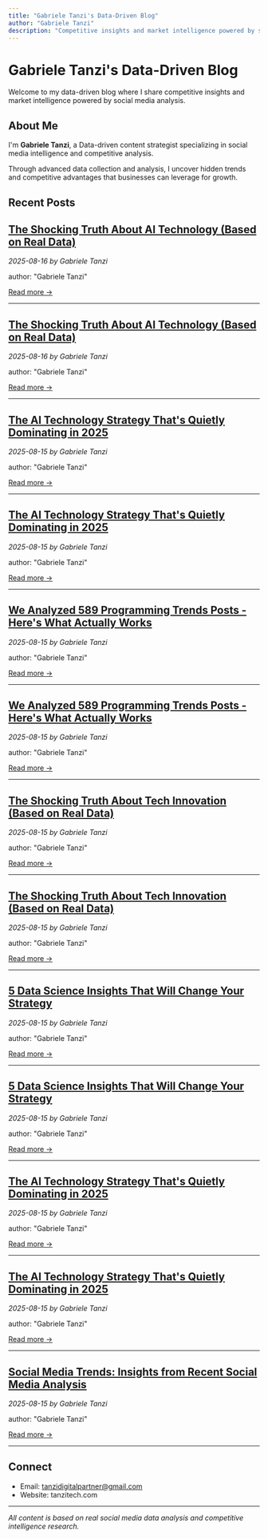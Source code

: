 ```yaml
---
title: "Gabriele Tanzi's Data-Driven Blog"
author: "Gabriele Tanzi"
description: "Competitive insights and market intelligence powered by social media data analysis"
---
```


# Gabriele Tanzi's Data-Driven Blog

Welcome to my data-driven blog where I share competitive insights and market intelligence powered by social media analysis.

## About Me

I'm **Gabriele Tanzi**, a Data-driven content strategist specializing in social media intelligence and competitive analysis.

Through advanced data collection and analysis, I uncover hidden trends and competitive advantages that businesses can leverage for growth.

## Recent Posts


## [The Shocking Truth About AI Technology (Based on Real Data)](2025-08-16-the-shocking-truth-about-ai-technology-based-on-re.html)
*2025-08-16 by Gabriele Tanzi*

author: "Gabriele Tanzi"

[Read more →](2025-08-16-the-shocking-truth-about-ai-technology-based-on-re.html)

---


## [The Shocking Truth About AI Technology (Based on Real Data)](2025-08-16-the-shocking-truth-about-ai-technology-based-on-re.html)
*2025-08-16 by Gabriele Tanzi*

author: "Gabriele Tanzi"

[Read more →](2025-08-16-the-shocking-truth-about-ai-technology-based-on-re.html)

---


## [The AI Technology Strategy That's Quietly Dominating in 2025](2025-08-15-the-ai-technology-strategy-thats-quietly-dominatin.html)
*2025-08-15 by Gabriele Tanzi*

author: "Gabriele Tanzi"

[Read more →](2025-08-15-the-ai-technology-strategy-thats-quietly-dominatin.html)

---


## [The AI Technology Strategy That's Quietly Dominating in 2025](2025-08-15-the-ai-technology-strategy-thats-quietly-dominatin.html)
*2025-08-15 by Gabriele Tanzi*

author: "Gabriele Tanzi"

[Read more →](2025-08-15-the-ai-technology-strategy-thats-quietly-dominatin.html)

---


## [We Analyzed 589 Programming Trends Posts - Here's What Actually Works](2025-08-15-we-analyzed-589-programming-trends-posts---heres-w.html)
*2025-08-15 by Gabriele Tanzi*

author: "Gabriele Tanzi"

[Read more →](2025-08-15-we-analyzed-589-programming-trends-posts---heres-w.html)

---


## [We Analyzed 589 Programming Trends Posts - Here's What Actually Works](2025-08-15-we-analyzed-589-programming-trends-posts---heres-w.html)
*2025-08-15 by Gabriele Tanzi*

author: "Gabriele Tanzi"

[Read more →](2025-08-15-we-analyzed-589-programming-trends-posts---heres-w.html)

---


## [The Shocking Truth About Tech Innovation (Based on Real Data)](2025-08-15-the-shocking-truth-about-tech-innovation-based-on-.html)
*2025-08-15 by Gabriele Tanzi*

author: "Gabriele Tanzi"

[Read more →](2025-08-15-the-shocking-truth-about-tech-innovation-based-on-.html)

---


## [The Shocking Truth About Tech Innovation (Based on Real Data)](2025-08-15-the-shocking-truth-about-tech-innovation-based-on-.html)
*2025-08-15 by Gabriele Tanzi*

author: "Gabriele Tanzi"

[Read more →](2025-08-15-the-shocking-truth-about-tech-innovation-based-on-.html)

---


## [5 Data Science Insights That Will Change Your Strategy](2025-08-15-5-data-science-insights-that-will-change-your-stra.html)
*2025-08-15 by Gabriele Tanzi*

author: "Gabriele Tanzi"

[Read more →](2025-08-15-5-data-science-insights-that-will-change-your-stra.html)

---


## [5 Data Science Insights That Will Change Your Strategy](2025-08-15-5-data-science-insights-that-will-change-your-stra.html)
*2025-08-15 by Gabriele Tanzi*

author: "Gabriele Tanzi"

[Read more →](2025-08-15-5-data-science-insights-that-will-change-your-stra.html)

---


## [The AI Technology Strategy That's Quietly Dominating in 2025](2025-08-15-the-ai-technology-strategy-thats-quietly-dominatin.html)
*2025-08-15 by Gabriele Tanzi*

author: "Gabriele Tanzi"

[Read more →](2025-08-15-the-ai-technology-strategy-thats-quietly-dominatin.html)

---


## [The AI Technology Strategy That's Quietly Dominating in 2025](2025-08-15-the-ai-technology-strategy-thats-quietly-dominatin.html)
*2025-08-15 by Gabriele Tanzi*

author: "Gabriele Tanzi"

[Read more →](2025-08-15-the-ai-technology-strategy-thats-quietly-dominatin.html)

---


## [Social Media Trends: Insights from Recent Social Media Analysis](2025-08-15-social-media-trends-insights-from-recent-social-me.html)
*2025-08-15 by Gabriele Tanzi*

author: "Gabriele Tanzi"

[Read more →](2025-08-15-social-media-trends-insights-from-recent-social-me.html)

---



## Connect

- Email: tanzidigitalpartner@gmail.com
- Website: tanzitech.com

---

*All content is based on real social media data analysis and competitive intelligence research.*
